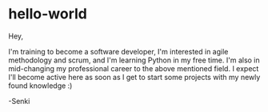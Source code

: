 # hello-world

Hey, 

I'm training to become a software developer, I'm interested in agile methodology and scrum, and I'm learning Python in my free time. 
I'm also in mid-changing my professional career to the above mentioned field.
I expect I'll become active here as soon as I get to start some projects with my newly found knowledge :)

-Senki

